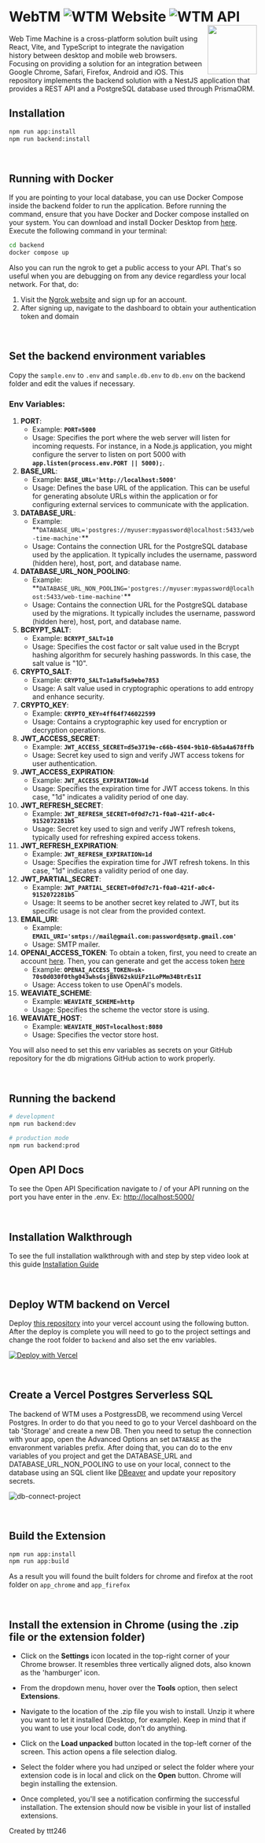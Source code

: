 # WebTM ![WTM  Website](https://cronitor.io/badges/CbeIhd/production/7FN5-J8hdv7hTI7zSN0Yyc6TBw0.svg) ![WTM  API](https://cronitor.io/badges/DOrpsj/production/0PbZKWShlq8iS_6_sPowwKHxKVI.svg)<img align="right" width="100" height="100" src="./app/public/app-icon.png">

Web Time Machine is a cross-platform solution built using React, Vite, and TypeScript to integrate the navigation history between desktop and mobile web browsers. Focusing on providing a solution for an integration between Google Chrome, Safari, Firefox, Android and iOS. This repository implements the backend solution with a NestJS application that provides a REST API and a PostgreSQL database used through PrismaORM.

## Installation

```bash
npm run app:install
npm run backend:install
```

<br/>

## Running with Docker

If you are pointing to your local database, you can use Docker Compose inside the backend folder to run the application. Before running the command, ensure that you have Docker and Docker compose installed on your system. You can download and install Docker Desktop from [here](https://www.docker.com/products/docker-desktop/).
Execute the following command in your terminal:

```bash
cd backend
docker compose up
```

Also you can run the ngrok to get a public access to your API. That's so useful when you are debugging on from any device regardless your local network. For that, do:

1. Visit the [Ngrok website](https://ngrok.com/) and sign up for an account.
2. After signing up, navigate to the dashboard to obtain your authentication token and domain

<br/>

## Set the backend environment variables

Copy the `sample.env` to `.env` and `sample.db.env` to `db.env` on the backend folder and edit the values if necessary.

### Env Variables:

1. **PORT**:
   - Example: **`PORT=5000`**
   - Usage: Specifies the port where the web server will listen for incoming requests. For instance, in a Node.js application, you might configure the server to listen on port 5000 with **`app.listen(process.env.PORT || 5000);`**.
2. **BASE_URL**:
   - Example: **`BASE_URL='http://localhost:5000'`**
   - Usage: Defines the base URL of the application. This can be useful for generating absolute URLs within the application or for configuring external services to communicate with the application.
3. **DATABASE_URL**:
   - Example: \*\*`DATABASE_URL='postgres://myuser:mypassword@localhost:5433/web-time-machine'`\*\*
   - Usage: Contains the connection URL for the PostgreSQL database used by the application. It typically includes the username, password (hidden here), host, port, and database name.
4. **DATABASE_URL_NON_POOLING**:
   - Example: \*\*`DATABASE_URL_NON_POOLING='postgres://myuser:mypassword@localhost:5433/web-time-machine'`\*\*
   - Usage: Contains the connection URL for the PostgreSQL database used by the migrations. It typically includes the username, password (hidden here), host, port, and database name.
5. **BCRYPT_SALT**:
   - Example: **`BCRYPT_SALT=10`**
   - Usage: Specifies the cost factor or salt value used in the Bcrypt hashing algorithm for securely hashing passwords. In this case, the salt value is "10".
6. **CRYPTO_SALT**:
   - Example: **`CRYPTO_SALT=1a9af5a9ebe7853`**
   - Usage: A salt value used in cryptographic operations to add entropy and enhance security.
7. **CRYPTO_KEY**:
   - Example: **`CRYPTO_KEY=4ff64f746022599`**
   - Usage: Contains a cryptographic key used for encryption or decryption operations.
8. **JWT_ACCESS_SECRET**:
   - Example: **`JWT_ACCESS_SECRET=d5e3719e-c66b-4504-9b10-6b5a4a678ffb`**
   - Usage: Secret key used to sign and verify JWT access tokens for user authentication.
9. **JWT_ACCESS_EXPIRATION**:
   - Example: **`JWT_ACCESS_EXPIRATION=1d`**
   - Usage: Specifies the expiration time for JWT access tokens. In this case, "1d" indicates a validity period of one day.
10. **JWT_REFRESH_SECRET**:
    - Example: **`JWT_REFRESH_SECRET=0f0d7c71-f0a0-421f-a0c4-9152072281b5`**
    - Usage: Secret key used to sign and verify JWT refresh tokens, typically used for refreshing expired access tokens.
11. **JWT_REFRESH_EXPIRATION**:
    - Example: **`JWT_REFRESH_EXPIRATION=1d`**
    - Usage: Specifies the expiration time for JWT refresh tokens. In this case, "1d" indicates a validity period of one day.
12. **JWT_PARTIAL_SECRET**:
    - Example: **`JWT_PARTIAL_SECRET=0f0d7c71-f0a0-421f-a0c4-9152072281b5`**
    - Usage: It seems to be another secret key related to JWT, but its specific usage is not clear from the provided context.
13. **EMAIL_URI**:
    - Example: **`EMAIL_URI='smtps://mail@gmail.com:password@smtp.gmail.com'`**
    - Usage: SMTP mailer.
14. **OPENAI_ACCESS_TOKEN**: To obtain a token, first, you need to create an account [here](https://auth0.openai.com/u/signup/identifier?state=hKFo2SBMLTJkWUFpa2dVWlBrTDdrTjdxbEp2ZGt6RmZBakdvbKFur3VuaXZlcnNhbC1sb2dpbqN0aWTZIEhleHE1SGYzQkdpMjhDM3d3dnFVZERmamF6TVpTMEpGo2NpZNkgRFJpdnNubTJNdTQyVDNLT3BxZHR3QjNOWXZpSFl6d0Q). Then, you can generate and get the access token [here](https://platform.openai.com/account/api-keys)
    - Example: **`OPENAI_ACCESS_TOKEN=sk-70s0d030f0thg043whsGsjBNV62skUiFz1LoPMm34BtrEs1I`**
    - Usage: Access token to use OpenAI's models.
15. **WEAVIATE_SCHEME**:
    - Example: **`WEAVIATE_SCHEME=http`**
    - Usage: Specifies the scheme the vector store is using.
16. **WEAVIATE_HOST**:
    - Example: **`WEAVIATE_HOST=localhost:8080`**
    - Usage: Specifies the vector store host.

You will also need to set this env variables as secrets on your GitHub repository for the db migrations GitHub action to work properly.

<br/>

## Running the backend

```bash
# development
npm run backend:dev

# production mode
npm run backend:prod
```

## Open API Docs

To see the Open API Specification navigate to / of your API running on the port you have enter in the .env. Ex: [http://localhost:5000/](http://localhost:5000/)

<br/>

## Installation Walkthrough

To see the full installation walkthrough with and step by step video look at this guide [Installation Guide](/guides/installation-walkthrough.md)

<br/>

## Deploy WTM backend on Vercel

Deploy [this repository](https://github.com/webtimemachine/wtm2) into your vercel account using the following button. After the deploy is complete you will need to go to the project settings and change the root folder to `backend` and also set the env variables.

[![Deploy with Vercel](https://vercel.com/button)](https://vercel.com/new/clone?repository-url=https%3A%2F%2Fgithub.com%2Fwebtimemachine%2Fwtm2)

<br/>

## Create a Vercel Postgres Serverless SQL

The backend of WTM uses a PostgressDB, we recommend using Vercel Postgres. In order to do that you need to go to your Vercel dashboard on the tab 'Storage' and create a new DB. Then you need to setup the connection with your app, open the Advanced Options an set `DATABASE` as the envaronment variables prefix. After doing that, you can do to the env variables of you project and get the DATABASE_URL and DATABASE_URL_NON_POOLING to use on your local, connect to the database using an SQL client like [DBeaver](https://dbeaver.io/) and update your repository secrets.

![db-connect-project](./docs/db-connect-project.png)

<br/>

## Build the Extension

```bash
npm run app:install
npm run app:build
```

As a result you will found the built folders for chrome and firefox at the root folder on `app_chrome` and `app_firefox`

<br/>

## Install the extension in Chrome (using the .zip file or the extension folder)

- Click on the **Settings** icon located in the top-right corner of your Chrome browser. It resembles three vertically aligned dots, also known as the 'hamburger' icon.

- From the dropdown menu, hover over the **Tools** option, then select **Extensions**.

- Navigate to the location of the .zip file you wish to install. Unzip it where you want to let it installed (Desktop, for example). Keep in mind that if you want to use your local code, don't do anything.

- Click on the **Load unpacked** button located in the top-left corner of the screen. This action opens a file selection dialog.

- Select the folder where you had unziped or select the folder where your extension code is in local and click on the **Open** button. Chrome will begin installing the extension.

- Once completed, you'll see a notification confirming the successful installation. The extension should now be visible in your list of installed extensions.

Created by ttt246

